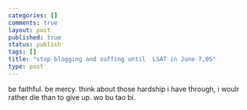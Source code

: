 ```yaml
--- 
categories: []
comments: true
layout: post
published: true
status: publish
tags: []
title: "stop blogging and suffing until  LSAT in June 7,05"
type: post
---
```

<div id="msgcns!3725CC0EE38B1F6!363" class="bvMsg">be faithful. be mercy. think about those hardship i have through, i woulr rather die than to give up. wo bu tao bi.</div>
